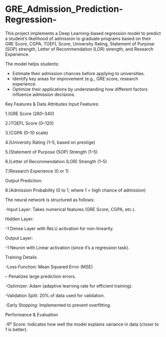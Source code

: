 # GRE_Admission_Prediction-Regression-
This project implements a Deep Learning-based regression model to predict a student’s likelihood of admission to graduate programs based on their GRE Score, CGPA, TOEFL Score, University Rating, Statement of Purpose (SOP) strength, Letter of Recommendation (LOR) strength, and Research Experience.

The model helps students:

- Estimate their admission chances before applying to universities.
- Identify key areas for improvement (e.g., GRE score, research experience.
- Optimize their applications by understanding how different factors influence admission decisions.

Key Features & Data Attributes
Input Features:

1.)GRE Score (260–340)

2.)TOEFL Score (0–120)

3.)CGPA (0–10 scale)

4.)University Rating (1–5, based on prestige)

5.)Statement of Purpose (SOP) Strength (1–5)

6.)Letter of Recommendation (LOR) Strength (1–5)

7.)Research Experience (0 or 1)

Output Prediction:

8.)Admission Probability (0 to 1, where 1 = high chance of admission)

The neural network is structured as follows:

-Input Layer: Takes numerical features (GRE Score, CGPA, etc.).

Hidden Layer:

-1 Dense Layer with ReLU activation for non-linearity.

Output Layer:

-1 Neuron with Linear activation (since it’s a regression task).

Training Details

-Loss Function: Mean Squared Error (MSE)

– Penalizes large prediction errors.

-Optimizer: Adam (adaptive learning rate for efficient training).

-Validation Split: 20% of data used for validation.

-Early Stopping: Implemented to prevent overfitting.

Performance & Evaluation

-R² Score: Indicates how well the model explains variance in data (closer to 1 is better).
